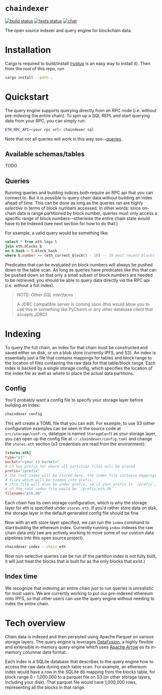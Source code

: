 # `chaindexer`

[![build status](https://github.com/operator-io/chaindexer/actions/workflows/build.yml/badge.svg)](https://github.com/operator-io/chaindexer/actions/workflows/build.yml)
[![tests status](https://github.com/operator-io/chaindexer/actions/workflows/test.yml/badge.svg)](https://github.com/operator-io/chaindexer/actions/workflows/test.yml)
[![chat](https://img.shields.io/badge/chat-discord-blue)](https://discord.com/invite/KkbgTVWsBS)

The open source indexer and query engine for blockchain data.

# Installation

Cargo is required to build/install ([rustup](https://rustup.rs/) is an easy way to install it).
Then from the root of this repo, run

```sh
cargo install --path .
```

# Quickstart

The query engine supports querying directly from an RPC node (i.e. without pre-indexing
the entire chain). To spin up a SQL REPL and start querying data from your RPC, you
can simply run:

```sh
ETH_RPC_API=<your rpc url> chaindexer sql
```

Note that not all queries will work in this way see--[queries](#queries).

## Available schemas/tables

TODO

## Queries

Running queries and building indices both require an RPC api that you can connect to.
But it is possible to query chain data without building an index ahead of time. This can be
done as long as the queries ran are highly _selective_ in terms of block numbers accessed.
In other words: since on-chain data is range partitioned
by block number, queries must only access a specific range of block numbers--otherwise
the entire chain state would have to be indexed (see next section for how to do that.)

For example, a valid query would be something like:

```sql
select * from eth.logs l
join eth.blocks b
on b.hash = l.block_hash
where b.number >= (eth_current_block() - 10) -- 10 most recent blocks
```

Predicates that can be evaluated on block numbers will always be pushed down to the table scan.
As long as queries have predicates like this that can be pushed down so that only a
small subset of block numbers are needed to be retrieved, you should be able to query
data directly via the RPC api (i.e. without a full index).

> NOTE: _Other SQL interfaces_
>
> A JDBC compatible server is coming soon (this would allow you to use this in something
> like PyCharm or any other database client that accepts JDBC).

# Indexing

To query the full chain, an index for that chain must be constructed and saved either
on disk, or on a blob store (currently IPFS, and S3). An index is essentially just a file
that contains mappings for tables and block range to the location of files
containing the raw data for that table/block range. Each index is backed by a single
storage config, which specifies the location of the index file as well as where to place
the actual data partitions.

## Config

You'll probably want a config file to specify your storage layer before building an index:

```sh
chaindexer config
```

This will create a TOML file that you can edit. For example, to use S3 (other configuration
examples can be seen in the source code at `src/storage/conf.rs`, datatype is named `StorageConf`)
as your storage layer, you can open up the config file at `~/.chaindexer/config.toml`
and change the `stores.eth` section (s3 credentials are read from the environment):

```toml
[stores.eth]
type="s3"
bucket="<your s3 bucket>"
# s3 key prefix for where all partition files will be placed
prefix="/prefix"
# the root index will be stored here. the index file contains mappings to the partition
# files which will be loaded into prefix.
# this file will also be under prefix, so if your prefix is `/prefix`, the full s3 key
# of the root index file would be `/prefix/eth.db`
filename="eth.db"
```

Each chain has its own storage configuration, which is why the storage layer for eth is
specified under `stores.eth`. If you'd rather store data on disk, the storage layer in the
default generated config file should be fine.

Now with an eth store layer specified, we can run the `index` command to start
building the ethereum index. Currently running `index` indexes the raw chain data
only (we are actively working to move some of our custom data pipelines
into this open source project).

```sh
chaindexer index --chain eth
```

Now non-selective queries can be run (if the partition index is not fully built,
it will just treat the blocks that is built for as the only blocks that exist.)

## Index time

We recognize that indexing an entire chain just to run queries is unrealistic for most users.
We are currently working to put our pre-indexed ethereum onto IPFS, so that other users
can use the query engine without needing to index the entire chain.

# Tech overview

Chain data is indexed and then persisted using Apache Parquet on various storage layers.
The query engine is leverages [DataFusion](https://github.com/apache/arrow-datafusion),
a highly flexible and extensible in-memory query engine which uses
[Apache Arrow](https://arrow.apache.org/) as its in-memory columnar data format.

Each index is a SQLite database that describes to the query engine how to access the raw
data during each table scan. For example, an ethereum index would have a row in the SQLite db
mapping from the blocks table, for block range 0 - 1,000,000 to a parquet file on S3
(or other storage layers, including your disk). That parquet file would have 1,000,000
rows, representing all the blocks in that range.
